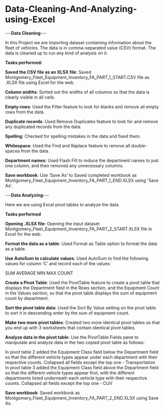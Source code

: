 # Data-Cleaning-And-Analyzing-using-Excel

---**Data Cleaning**---

In this Project we are importing dataset containing information about the fleet of vehicles. The data is in comma-separated value (CSV) format. The data is cleaned up to run any kind of analysis on it.


**Tasks performed:**

**Saved the CSV file as an XLSX file**: Saved Montgomery_Fleet_Equipment_Inventory_FA_PART_1_START.CSV file as .XLSX file using Excel for the web.

**Column widths**: Sorted out the widths of all columns so that the data is clearly visible in all cells.

**Empty rows**: Used the Filter feature to look for blanks and remove all empty rows from the data.

**Duplicate records**: Used Remove Duplicates feature to look for and remove any duplicated records from the data.

**Spelling**: Checked for spelling mistakes in the data and fixed them.

**Whitespace**: Used the Find and Replace feature to remove all double-spaces from the data.

**Department names**: Used Flash Fill to reduce the department names to just one column, and then removed any unnecessary columns.

**Save workbook**: Use ‘Save As’ to Saved completed workbook as Montgomery_Fleet_Equipment_Inventory_FA_PART_1_END.XLSX using 'Save As'.








---**Data Analyzing**---

Here we are using Excel pivot tables to analyze the data. 

**Tasks performed**

**Opening .XLSX file**: Opening the input dataset Montgomery_Fleet_Equipment_Inventory_FA_PART_2_START.XLSX file in Excel for the web.

**Format the data as a table**: Used Format as Table option to format the data as a table.

**Use AutoSum to calculate values**: Used AutoSum to find the following values for column ‘C’ and record each of the values:

SUM
AVERAGE
MIN
MAX
COUNT

**Create a Pivot Table**: Used the PivotTable feature to create a pivot table that displays the Department field in the Rows section, and the Equipment Count in the Values section, so that the pivot table displays the sum of equipment count by department.

**Sort the pivot table data**: Used the Sort By Value setting on the pivot table to sort it in descending order by the sum of equipment count.

**Make two more pivot tables**: Created two more identical pivot tables so that you end up with 3 worksheets that contain identical pivot tables.

**Analyze data in the pivot table**: Use the PivotTable Fields pane to manipulate and analyze data in the two copied pivot table as follows:

In pivot table 2 added the Equipment Class field below the Department field so that the different vehicle types appear under each department with their respective counts.
Collapsed all fields except the top one - Transportation
In pivot table 3 added the Equipment Class field above the Department field so that the different vehicle types appear first, with the different departments listed underneath each vehicle type with their respective counts.
Collapsed all fields except the top one - CUV

**Save workbook**: Saved workbook as Montgomery_Fleet_Equipment_Inventory_FA_PART_2_END.XLSX using Save As.
